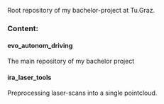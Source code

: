 Root repository of my bachelor-project at Tu.Graz.

### Content:
#### evo_autonom_driving
The main repository of my bachelor project

#### ira_laser_tools
Preprocessing laser-scans into a single pointcloud.

